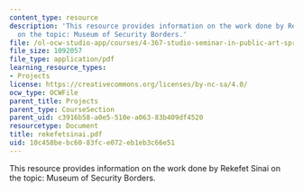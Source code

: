 ```yaml
---
content_type: resource
description: 'This resource provides information on the work done by Rekefet Sinai
  on the topic: Museum of Security Borders.'
file: /ol-ocw-studio-app/courses/4-367-studio-seminar-in-public-art-spring-2006/10c458bebc6083fce072eb1eb3c66e51_rekefetsinai.pdf
file_size: 1092057
file_type: application/pdf
learning_resource_types:
- Projects
license: https://creativecommons.org/licenses/by-nc-sa/4.0/
ocw_type: OCWFile
parent_title: Projects
parent_type: CourseSection
parent_uid: c3916b58-a0e5-510e-a063-83b409df4520
resourcetype: Document
title: rekefetsinai.pdf
uid: 10c458be-bc60-83fc-e072-eb1eb3c66e51
---
```

This resource provides information on the work done by Rekefet Sinai on the topic: Museum of Security Borders.